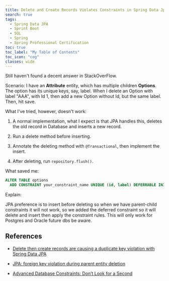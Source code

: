 ```yaml
---
title: Delete and Create Records Violates Constraints in Spring Data Jpa
search: true
tags: 
  - Spring Data JPA
  - Sprint Boot
  - SQL
  - Spring
  - Spring Professional Certification
toc: true
toc_label: "My Table of Contents"
toc_icon: "cog"
classes: wide
---
```


Still haven't found a decent answer in StackOverFlow.

Scenario: I have an **Attribute** entity, which has multiple children **Options**. The option has its unique keys, say, label.
When I delete an Option with label "AAA", with Id 1, then add a new Option without Id, but the same label. Then, hit save.

What I've tried, however, doesn't work:

1. A normal implementation, what I expect is that JPA handles this, deletes the old record in Database and inserts a new record.

2. Run a delete method before inserting.

3. Annotate the deleting method with `@Transactional`, then implement the insert.

4. After deleting, run `repository.flush()`.

What saved me:

```sql
ALTER TABLE options
  ADD CONSTRAINT your_constraint_name UNIQUE (id, label) DEFERRABLE INITIALLY DEFERRED;
```

Explain:

JPA preference is to insert before deleting so when we have parent-child constraints it will not work, so we added the deferred constraint so it will delete and insert then apply the constraint rules. This will only work for Postgres and Oracle future dbs be aware.

## References

- [Delete then create records are causing a duplicate key violation with Spring Data JPA](https://stackoverflow.com/questions/42124030/delete-then-create-records-are-causing-a-duplicate-key-violation-with-spring-dat)

- [JPA: foreign key violation during parent entity deletion](https://groups.google.com/forum/#!topic/play-framework/4DgwtuNYs10)

- [Advanced Database Constraints: Don’t Look for a Second](https://dzone.com/articles/advanced-database-constraints-0)
